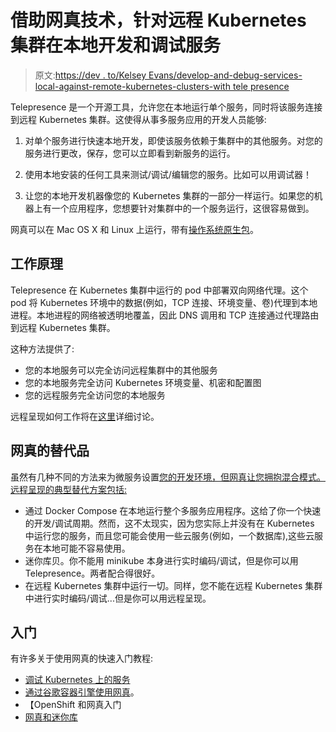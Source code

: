 # 借助网真技术，针对远程 Kubernetes 集群在本地开发和调试服务

> 原文:[https://dev . to/Kelsey Evans/develop-and-debug-services-local-against-remote-kubernetes-clusters-with tele presence](https://dev.to/kelseyevans/develop-and-debug-services-locally-against-remote-kubernetes-clusters-with-telepresence)

Telepresence 是一个开源工具，允许您在本地运行单个服务，同时将该服务连接到远程 Kubernetes 集群。这使得从事多服务应用的开发人员能够:

1.  对单个服务进行快速本地开发，即使该服务依赖于集群中的其他服务。对您的服务进行更改，保存，您可以立即看到新服务的运行。

2.  使用本地安装的任何工具来测试/调试/编辑您的服务。比如可以用调试器！

3.  让您的本地开发机器像您的 Kubernetes 集群的一部分一样运行。如果您的机器上有一个应用程序，您想要针对集群中的一个服务运行，这很容易做到。

网真可以在 Mac OS X 和 Linux 上运行，带有[操作系统原生包](https://www.telepresence.io/reference/install)。

## 工作原理

Telepresence 在 Kubernetes 集群中运行的 pod 中部署双向网络代理。这个 pod 将 Kubernetes 环境中的数据(例如，TCP 连接、环境变量、卷)代理到本地进程。本地进程的网络被透明地覆盖，因此 DNS 调用和 TCP 连接通过代理路由到远程 Kubernetes 集群。

这种方法提供了:

*   您的本地服务可以完全访问远程集群中的其他服务
*   您的本地服务完全访问 Kubernetes 环境变量、机密和配置图
*   您的远程服务完全访问您的本地服务

远程呈现如何工作将在[这里](https://www.telepresence.io/discussion/how-it-works)详细讨论。

## 网真的替代品

虽然有几种不同的方法来为微服务设置[您的开发环境，但网真让您拥抱混合模式。远程呈现的典型替代方案包括:](https://www.datawire.io/guide/development/development-environments-microservices/)

*   通过 Docker Compose 在本地运行整个多服务应用程序。这给了你一个快速的开发/调试周期。然而，这不太现实，因为您实际上并没有在 Kubernetes 中运行您的服务，而且您可能会使用一些云服务(例如，一个数据库),这些云服务在本地可能不容易使用。
*   迷你库贝。你不能用 minikube 本身进行实时编码/调试，但是你可以用 Telepresence。两者配合得很好。
*   在远程 Kubernetes 集群中运行一切。同样，您不能在远程 Kubernetes 集群中进行实时编码/调试...但是你可以用远程呈现。

## 入门

有许多关于使用网真的快速入门教程:

*   [调试 Kubernetes 上的服务](https://www.telepresence.io/tutorials/kubernetes)
*   [通过谷歌容器引擎使用网真](https://cloud.google.com/community/tutorials/developing-services-with-k8s)。
*   【OpenShift 和网真入门
*   [网真和迷你库](https://www.telepresence.io/tutorials/minikube-vpn)